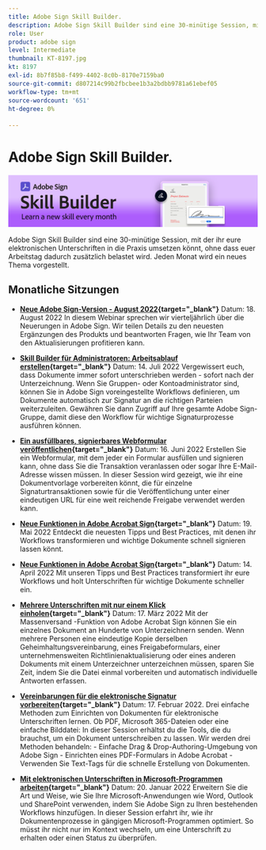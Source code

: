 ```yaml
---
title: Adobe Sign Skill Builder.
description: Adobe Sign Skill Builder sind eine 30-minütige Session, mit der ihr eure elektronischen Unterschriften in die Praxis umsetzen könnt, ohne dass euer Arbeitstag zusätzlich belastet wird
role: User
product: adobe sign
level: Intermediate
thumbnail: KT-8197.jpg
kt: 8197
exl-id: 8b7f85b8-f499-4402-8c0b-8170e7159ba0
source-git-commit: d807214c99b2fbcbee1b3a2bdbb9781a61ebef05
workflow-type: tm+mt
source-wordcount: '651'
ht-degree: 0%

---
```


# Adobe Sign Skill Builder.

![Skill Builder-Banner](../assets/SB_Hero.png)

Adobe Sign Skill Builder sind eine 30-minütige Session, mit der ihr eure elektronischen Unterschriften in die Praxis umsetzen könnt, ohne dass euer Arbeitstag dadurch zusätzlich belastet wird. Jeden Monat wird ein neues Thema vorgestellt.

## Monatliche Sitzungen

* **[Neue Adobe Sign-Version - August 2022](https://adobe-sign-skill-builder.joinus.adobeevents.com/attendease/networking/experience/06d8a836-4b51-426b-913e-189b23a82bd6/8b777e11-0e6d-45a8-b954-bbff5c887efc){target=&quot;_blank&quot;}**
Datum: 18. August 2022 In diesem Webinar sprechen wir vierteljährlich über die Neuerungen in Adobe Sign. Wir teilen Details zu den neuesten Ergänzungen des Produkts und beantworten Fragen, wie Ihr Team von den Aktualisierungen profitieren kann.

* **[Skill Builder für Administratoren: Arbeitsablauf erstellen](https://adobe-sign-skill-builder.joinus.adobeevents.com/attendease/networking/experience/83926d76-9959-4657-8b0c-f312835b46f6/aa1c9b21-1b16-4890-9c24-26dc630c4a95){target=&quot;_blank&quot;}**
Datum: 14. Juli 2022 Vergewissert euch, dass Dokumente immer sofort unterschrieben werden - sofort nach der Unterzeichnung. Wenn Sie Gruppen- oder Kontoadministrator sind, können Sie in Adobe Sign voreingestellte Workflows definieren, um Dokumente automatisch zur Signatur an die richtigen Parteien weiterzuleiten. Gewähren Sie dann Zugriff auf Ihre gesamte Adobe Sign-Gruppe, damit diese den Workflow für wichtige Signaturprozesse ausführen können.

* **[Ein ausfüllbares, signierbares Webformular veröffentlichen](https://adobe-sign-skill-builder.joinus.adobeevents.com/attendease/networking/experience/4499bc28-9f26-4b68-88a6-3815ebdff7cf/337fa9d6-c9d3-4bcc-b6d8-9c7580b9be40){target=&quot;_blank&quot;}**
Datum: 16. Juni 2022 Erstellen Sie ein Webformular, mit dem jeder ein Formular ausfüllen und signieren kann, ohne dass Sie die Transaktion veranlassen oder sogar Ihre E-Mail-Adresse wissen müssen. In dieser Session wird gezeigt, wie ihr eine Dokumentvorlage vorbereiten könnt, die für einzelne Signaturtransaktionen sowie für die Veröffentlichung unter einer eindeutigen URL für eine weit reichende Freigabe verwendet werden kann.

* **[Neue Funktionen in Adobe Acrobat Sign](https://adobe-sign-skill-builder.joinus.adobeevents.com/attendease/networking/experience/a51b7ffa-ccf1-41f7-a82c-27bf50d8eb5d/22ee6c72-b92e-43f8-9cc6-c177c9244fea){target=&quot;_blank&quot;}**
Datum: 19. Mai 2022 Entdeckt die neuesten Tipps und Best Practices, mit denen ihr Workflows transformieren und wichtige Dokumente schnell signieren lassen könnt.

* **[Neue Funktionen in Adobe Acrobat Sign](https://adobe-sign-skill-builder.joinus.adobeevents.com/attendease/networking/experience/479894a1-131f-411d-b4c8-f699d72413bb/30619f65-b374-40db-85d1-0854dc48af0d){target=&quot;_blank&quot;}**
Datum: 14. April 2022 Mit unseren Tipps und Best Practices transformiert ihr eure Workflows und holt Unterschriften für wichtige Dokumente schneller ein.

* **[Mehrere Unterschriften mit nur einem Klick einholen](https://adobe-sign-skill-builder.joinus.adobeevents.com/attendease/networking/experience/44e4b483-7d05-44b3-b7e7-b265c9b84d07/2736bed0-b416-4578-ac3f-a57491f22c26){target=&quot;_blank&quot;}**
Datum: 17. März 2022 Mit der Massenversand -Funktion von Adobe Acrobat Sign können Sie ein einzelnes Dokument an Hunderte von Unterzeichnern senden. Wenn mehrere Personen eine eindeutige Kopie derselben Geheimhaltungsvereinbarung, eines Freigabeformulars, einer unternehmensweiten Richtlinienaktualisierung oder eines anderen Dokuments mit einem Unterzeichner unterzeichnen müssen, sparen Sie Zeit, indem Sie die Datei einmal vorbereiten und automatisch individuelle Antworten erfassen.

* **[Vereinbarungen für die elektronische Signatur vorbereiten](https://adobe-sign-skill-builder.joinus.adobeevents.com/attendease/networking/experience/9024b058-ade1-420f-87f0-68bd5f6d527a/cf8b172f-b9df-41ef-bfce-e6d4b0c3ddf4){target=&quot;_blank&quot;}**
Datum: 17. Februar 2022. Drei einfache Methoden zum Einrichten von Dokumenten für elektronische Unterschriften lernen. Ob PDF, Microsoft 365-Dateien oder eine einfache Bilddatei: In dieser Session erhältst du die Tools, die du brauchst, um ein Dokument unterschreiben zu lassen. Wir werden drei Methoden behandeln: - Einfache Drag &amp; Drop-Authoring-Umgebung von Adobe Sign - Einrichten eines PDF-Formulars in Adobe Acrobat - Verwenden Sie Text-Tags für die schnelle Erstellung von Dokumenten.

* **[Mit elektronischen Unterschriften in Microsoft-Programmen arbeiten](https://adobe-sign-skill-builder.joinus.adobeevents.com/attendease/networking/experience/2dcd80a6-6335-4756-bbc8-3505fe99594b/866c4314-dc74-473b-9859-828801814e13){target=&quot;_blank&quot;}**
Datum: 20. Januar 2022 Erweitern Sie die Art und Weise, wie Sie Ihre Microsoft-Anwendungen wie Word, Outlook und SharePoint verwenden, indem Sie Adobe Sign zu Ihren bestehenden Workflows hinzufügen. In dieser Session erfahrt ihr, wie ihr Dokumentenprozesse in gängigen Microsoft-Programmen optimiert. So müsst ihr nicht nur im Kontext wechseln, um eine Unterschrift zu erhalten oder einen Status zu überprüfen.
